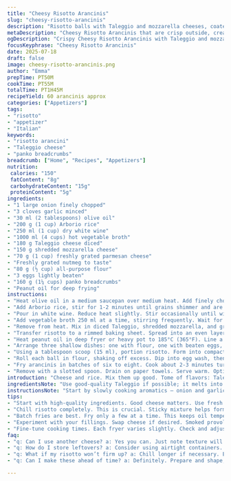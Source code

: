 ```yaml
---
title: "Cheesy Risotto Arancinis"
slug: "cheesy-risotto-arancinis"
description: "Risotto balls with Taleggio and mozzarella cheeses, coated in flour, egg wash, and panko, deep-fried until golden crispy. Arborio rice simmered slowly with white wine and vegetable broth. Savory garlic and caramelized onions give depth. Nutty parmesan and a hint of nutmeg. Serve hot from fryer, crunchy outside, creamy inside. Around 60 servings. Classic Italian snack with a twist on cheese and coating. Quick fry under 3 minutes. Uses peanut oil for frying. Great appetizer or small bites for gatherings."
metaDescription: "Cheesy Risotto Arancinis that are crisp outside, creamy inside. Perfect for gatherings or bites. Deep-fried with crunchy panko coating."
ogDescription: "Crispy Cheesy Risotto Arancinis with Taleggio and mozzarella. Golden-fried, creamy inside. Perfect for snacks or gatherings."
focusKeyphrase: "Cheesy Risotto Arancinis"
date: 2025-07-18
draft: false
image: cheesy-risotto-arancinis.png
author: "Emma"
prepTime: PT50M
cookTime: PT55M
totalTime: PT1H45M
recipeYield: 60 arancinis approx
categories: ["Appetizers"]
tags:
- "risotto"
- "appetizer"
- "Italian"
keywords:
- "risotto arancini"
- "Taleggio cheese"
- "panko breadcrumbs"
breadcrumb: ["Home", "Recipes", "Appetizers"]
nutrition: 
 calories: "150"
 fatContent: "8g"
 carbohydrateContent: "15g"
 proteinContent: "5g"
ingredients:
- "1 large onion finely chopped"
- "3 cloves garlic minced"
- "30 ml (2 tablespoons) olive oil"
- "200 g (1 cup) Arborio rice"
- "250 ml (1 cup) dry white wine"
- "1000 ml (4 cups) hot vegetable broth"
- "180 g Taleggio cheese diced"
- "150 g shredded mozzarella cheese"
- "70 g (1 cup) freshly grated parmesan cheese"
- "Freshly grated nutmeg to taste"
- "80 g (½ cup) all-purpose flour"
- "3 eggs lightly beaten"
- "160 g (1¼ cups) panko breadcrumbs"
- "Peanut oil for deep frying"
instructions:
- "Heat olive oil in a medium saucepan over medium heat. Add finely chopped onion and garlic. Stir and cook until soft but not browned, about 5 minutes. Season lightly with salt and pepper."
- "Add Arborio rice, stir for 1-2 minutes until grains shimmer and are coated in oil."
- "Pour in white wine. Reduce heat slightly. Stir occasionally until wine has evaporated almost completely, about 6-7 minutes."
- "Add vegetable broth 250 ml at a time, stirring frequently. Wait for liquid to absorb before adding more broth. Cook until rice is tender but with a bite, about 30 minutes. Adjust seasoning with salt, pepper."
- "Remove from heat. Mix in diced Taleggio, shredded mozzarella, and grated parmesan. Stir until cheeses melt through risotto. Grate fresh nutmeg over mixture. Taste and adjust seasoning."
- "Transfer risotto to a rimmed baking sheet. Spread into an even layer to cool quickly. Cover with plastic wrap and refrigerate for at least 90 minutes until cold and firm enough to shape."
- "Heat peanut oil in deep fryer or heavy pot to 185°C (365°F). Line a tray with paper towels for draining later."
- "Arrange three shallow dishes: one with flour, one with beaten eggs, one with panko breadcrumbs."
- "Using a tablespoon scoop (15 ml), portion risotto. Form into compact balls with your hands, roughly 5 cm diameter."
- "Roll each ball in flour, shaking off excess. Dip into egg wash, then coat evenly with panko. Press crumbs gently to adhere."
- "Fry arancinis in batches of six to eight. Cook about 2-3 minutes turning occasionally, until golden brown and crisp. Oil temperature may drop, adjust heat as needed."
- "Remove with a slotted spoon. Drain on paper towels. Serve warm. Optional: serve in small paper bags for casual presentation."
introduction: "Cheese and rice. Mix them up good. Tome of flavors: Taleggio cheese melts thick and creamy, mozzarella adds stretch. Parmesan gives sharp bite. Onion and garlic, sweating slowly in olive oil. Arborio rice, short grain, sticky but firm; it drinks wine, and broth one cup at a time, like a slow dance. Nutmeg whispers in, just a pinch. Chill that risotto down — sticky, heavy, waiting. Form in little balls, roll in flour and egg, crunch in panko breadcrumbs. Hot peanut oil bubbles—fry fast. Golden, crackly outside, molten inside. Serve in paper bags, like street food meets comfort snack. Great for parties or anytime the craving hits."
ingredientsNote: "Use good-quality Taleggio if possible; it melts into gooey pools inside the crisp exterior. Mozzarella adds mild softness and helps with stringy texture. Parmesan for nuttiness; freshly grated makes all the difference. Swap vegetable broth for chicken broth if preferred. Hard to beat the arborio rice here — that sticky creaminess is the base. Olive oil for the initial flavor base, transitioning to peanut oil for high-temperature frying; its neutral taste and high smoke point prevent burning the crumbs. Panko crumbs replaced traditional breadcrumbs for better crunch. Nutmeg is subtle but important — just a touch, declared at the end. Chill time crucial to firm up mixture so balls hold shape when frying. Measure eggs beaten lightly, not overly mixed, to coat evenly."
instructionsNote: "Start by slowly cooking aromatics — onion and garlic until translucent, no color. Toast rice briefly to coat grains, then add wine to infuse flavor. The broth goes in gradual increments; stirring encourages creaminess without mushiness. Watch rice texture — al dente is key. Stir cheese in warm risotto, melting everything evenly before cooling. Spread risotto thin to cool quickly, wrap tight to avoid drying out. When shaping balls, scoop first, smooth with palms. The triple coating ensures the crisp exterior and keeps cheese melted inside. Frying temperature critical to crispiness; too low and balls soak oil, too high and crumbs burn before inside cooks. Fry in small batches so oil temperature steady. Drain on paper towels to remove excess oil. Serve immediately, warm and crunchy or reheat gently in an oven if made ahead. Avoid overcrowding fryer; safety first."
tips:
- "Start with high-quality ingredients. Good cheese matters. Use fresh panko for crunch. Measure rice accurately. Use hot broth. This keeps rice cooking quickly. Stir rice. Keep it moving. Prevent sticking. Let wine evaporate. This adds depth. Monitor your heat. Too low makes it soggy. Too high burns."
- "Chill risotto completely. This is crucial. Sticky mixture helps form balls. Work quickly shaping. Compact them tightly. Don’t overwork or they break apart. Set up an efficient dredging station. Flour to egg to panko. Keep organized for speed. Control frying temperature. Maintain around 185°C. This gives perfect crispiness."
- "Batch fries are best. Fry only a few at a time. This keeps oil temperature stable. Drain thoroughly. Paper towels are key. Avoid sogginess later. Rethink reheating. Avoid microwave. Use oven for leftovers. Rest balls briefly on towels. Let excess oil escape."
- "Experiment with your fillings. Swap cheese if desired. Smoked provolone for flavor. Basil changes the whole bite. Try different herbs inside. Don't skip seasoning. Salt enhances everything here. Use fresh nutmeg. It adds depth. Also consider sun-dried tomatoes. Great little surprise pockets!"
- "Fine-tune cooking times. Each fryer varies slightly. Check and adjust as you cook. Test with a scrap first. This saves from burnt batches. Presentation matters too. Serve warm in small bags. It creates a fun atmosphere. Pair with dipping sauces. Fun additions like marinara or aioli."
faq:
- "q: Can I use another cheese? a: Yes you can. Just note texture will change. For example, gouda melts differently. Stronger cheeses alter flavor too. Cheddar is sharper."
- "q: How do I store leftovers? a: Consider using airtight containers. Keep in fridge for three days. Reheat gently. Oven works well for crispness. Air fryer is another option. Keeps texture more intact."
- "q: What if my risotto won’t firm up? a: Chill longer if necessary. Ensure mixing is done. Too much broth can make it wet. If issues persist, consider thickening agents. Could use breadcrumbs."
- "q: Can I make these ahead of time? a: Definitely. Prepare and shape, then freeze before frying. Cook from frozen, adding a minute to frying. Watch oil temperature. Good to have options ready."

---
```

